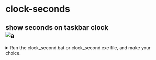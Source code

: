 # clock-seconds
show seconds on taskbar clock<br>
![a](https://github.com/user-attachments/assets/1e3333ed-843e-495a-9b38-6d3df16af327)<br>
---------------------------------------------------------------------------------------------
<details>
<summary>Run the clock_second.bat or clock_second.exe file, and make your choice.<br></summary>
<img src="https://github.com/user-attachments/assets/b681cb96-d12d-4a1c-b1ef-cadb652a09fa"></details>
